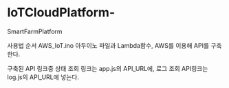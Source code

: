 # IoTCloudPlatform-
SmartFarmPlatform

사용법 순서
AWS_IoT.ino 아두이노 파일과 Lambda함수, AWS를 이용해 API를 구축한다.

구축된 API 링크중 상태 조회 링크는 app.js의 API_URL에, 로그 조회 API링크는 log.js의 API_URL에 넣는다.
